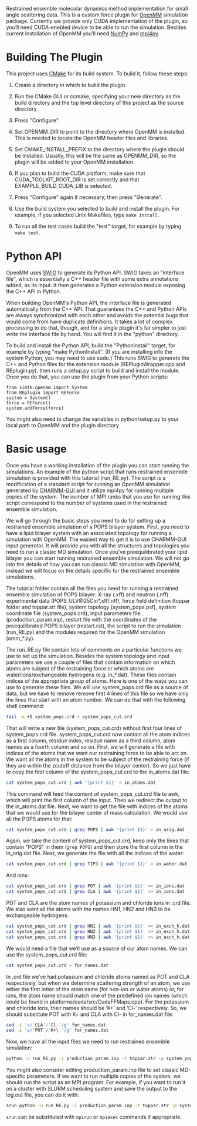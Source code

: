 Restrained ensemble molecular dynamics method implementation for small angle scattering data. 
This is a custom force plugin for [OpenMM](http://openmm.org/) simulation package. Currently we provide only CUDA implementation of the plugin, so you’ll need CUDA-enebled device 
to be able to run the simulation. Besides current installation of OpenMM you’ll need [NumPy](https://numpy.org/) and [mpi4py](https://mpi4py.readthedocs.io).

Building The Plugin
===================

This project uses [CMake](http://www.cmake.org) for its build system.  To build it, follow these
steps:

1. Create a directory in which to build the plugin.

2. Run the CMake GUI or ccmake, specifying your new directory as the build directory and the top
level directory of this project as the source directory.

3. Press "Configure".

4. Set OPENMM_DIR to point to the directory where OpenMM is installed.  This is needed to locate
the OpenMM header files and libraries.

5. Set CMAKE_INSTALL_PREFIX to the directory where the plugin should be installed.  Usually,
this will be the same as OPENMM_DIR, so the plugin will be added to your OpenMM installation.

6. If you plan to build the CUDA platform, make sure that CUDA_TOOLKIT_ROOT_DIR is set correctly
and that EXAMPLE_BUILD_CUDA_LIB is selected.

7. Press "Configure" again if necessary, then press "Generate".

8. Use the build system you selected to build and install the plugin.  For example, if you
selected Unix Makefiles, type `make install`.

9. To run all the test cases build the "test" target, for example by typing `make test`.


Python API
==========

OpenMM uses [SWIG](http://www.swig.org) to generate its Python API.  SWIG takes an "interface
file", which is essentially a C++ header file with some extra annotations added, as its input.
It then generates a Python extension module exposing the C++ API in Python.

When building OpenMM's Python API, the interface file is generated automatically from the C++
API.  That guarantees the C++ and Python APIs are always synchronized with each other and avoids
the potential bugs that would come from have duplicate definitions.  It takes a lot of complex
processing to do that, though, and for a single plugin it's far simpler to just write the
interface file by hand.  You will find it in the "python" directory.

To build and install the Python API, build the "PythonInstall" target, for example by typing
"make PythonInstall".  (If you are installing into the system Python, you may need to use sudo.)
This runs SWIG to generate the C++ and Python files for the extension module
(REPluginWrapper.cpp and REplugin.py), then runs a setup.py script to build and
install the module.  Once you do that, you can use the plugin from your Python scripts:

    from simtk.openmm import System
    from REplugin import REForce
    system = System()
    force = REForce()
    system.addForce(force)

You might also need to change the variables in python/setup.py to your local path to OpenMM and the plugin directory

Basic usage
===========

Once you have a working installation of the plugin you can start running the simulations. An example of the python script that runs restrained ensemble simulation is provided with this tutorial (run_RE.py). The script is a modification of a standard script for running an OpenMM simulation generated by [CHARMM-GUI](http://www.charmm-gui.org/) and it utilize mpi4py for running multiple copies of the system. The number of MPI ranks that you use for running this script correspond to the number of systems used in the restrained ensemble simulation.

We will go through the basic steps you need to do for setting up a restrained ensemble simulation of a POPS bilayer system. First, you need to have a lipid bilayer system with an associated topology for running a simulation with OpenMM. The easiest way to get it is to use CHARMM-GUI input generator. It will provide you with all the structures and topologies you need to run a classic MD simulation. Once you’ve preequilibrated your lipid bilayer you can start running restrained ensemble simulation. We will not go into the details of how you can run classic MD simulation with OpenMM, instead we will focus on the details specific for the restrained ensemble simulations.

The tutorial folder contain all the files you need for running a restrained ensemble simulation of POPS bilayer: X-ray (.xff) and neutron (.nff) experimental data (POPS_ULV@25Cin*.xff/.nff), force field definition (toppar folder and toppar.str file), system topology (system_pops.psf), system coordinate file (system_pops.crd), input parameters file (production_param.inp), restart file with the coordinates of the preequilibrated POPS bilayer (restart.rst), the script to run the simulation (run_RE.py) and the modules required for the OpenMM simulation (omm_*.py).

The run_RE.py file contain lots of comments on a particular functions we use to set up the simulation. Besides the system topology and input parameters we use a couple of files that contain information on which atoms are subject of the restraining force or which atoms are water/ions/exchangeable hydrogens (e.g. in_*.dat). These files contain indices of the appropriate group of atoms. Here is one of the ways you can use to generate these files. We will use system_pops.crd file as a source of data, but we have to remove remove first 4 lines of this file so we have only the lines that start with an atom number. We can do that with the following shell command:
```bash
tail -n +5 system_pops.crd > system_pops_cut.crd
```
That will write a new file (system_pops_cut.crd) without first four lines of system_pops.crd file. system_pops_cut.crd now contain all the atom indices as a first column, residue index, residue name as a third column, atom names as a fourth column and so on. First, we will generate a file with indices of the atoms that we want our restraining force to be able to act on. We want all the atoms in the system to be subject of the restraining force (if they are within the zcutoff distance from the bilayer center). So we just have to copy the first column of the system_pops_cut.crd to the in_atoms.dat file:
```bash
cat system_pops_cut.crd | awk '{print $1}' > in_atoms.dat
```
This command will feed the content of system_pops_cut.crd file to awk, which will print the first column of the input. Then we redirect the output to the in_atoms.dat file. Next, we want to get the file with indices of the atoms that we would use for the bilayer center of mass calculation. We would use all the POPS atoms for that:
```bash
cat system_pops_cut.crd | grep POPS | awk '{print $1}' > in_orig.dat
```
Again, we take the content of system_pops_cut.crd, keep only the lines that contain "POPS" in them (`grep POPS`) and then store the first column in the in_orig.dat file. Next, we generate the file with all the indices of the water:
```bash
cat system_pops_cut.crd | grep TIP3 | awk '{print $1}' > in_water.dat
```
And ions:
```bash
cat system_pops_cut.crd | grep POT | awk '{print $1}' >> in_ions.dat
cat system_pops_cut.crd | grep CLA | awk '{print $1}' >> in_ions.dat
```
POT and CLA are the atom names of potassium and chloride ions in .crd file. We also want all the atoms with the names HN1, HN2 and HN3 to be exchangeable hydrogens:
```bash
cat system_pops_cut.crd | grep HN1 | awk '{print $1}' >> in_exch_h.dat
cat system_pops_cut.crd | grep HN2 | awk '{print $1}' >> in_exch_h.dat
cat system_pops_cut.crd | grep HN3 | awk '{print $1}' >> in_exch_h.dat
```
We would need a file that we’ll use as a source of our atom names. We can use the  system_pops_cut.crd file:
```bash
cat system_pops_cut.crd > for_names.dat
```
In .crd file we’ve had potassium and chloride atoms named as POT and CLA respectively, but when we determine scattering strength of an atom, we use either the first letter of the atom name (for non-ion or water atoms) or, for ions, the atom name should match one of the predefined ion names (which could be found in platforms/cuda/src/CudaFFMaps.cpp). For the potassium and chloride ions, their names should be ‘K+’ and ‘Cl-’ respectively. So, we should substitute POT with K+ and CLA with Cl- in for_names.dat file:
```bash
sed -i 's/'CLA'/'Cl-'/g' for_names.dat
sed -i 's/'POT'/'K+\ '/g' for_names.dat
```
Now, we have all the input files we need to run restrained ensemble simulation:
```bash
python -u run_RE.py -i production_param.inp -t toppar.str -p system_pops.psf -c system_pops.crd
```
You might also consider editing production_param.inp file to set classic MD-specific parameters. If we want to run multiple copies of the system, we should run the script as an MPI program. For example, if you want to run it on a cluster with SLURM scheduling system and save the output to the log.out file, you can do it with:
```bash
srun python -u run_RE.py -i production_param.inp -t toppar.str -p system_pops.psf -c system_pops.crd > log.out
```
`srun` can be substituted with `mpirun` or `mpiexec` commands if appropriate.
